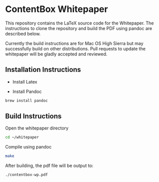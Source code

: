 # ContentBox Whitepaper

This repository contains the LaTeX source code for the Whitepaper. The instructions to clone the repository and build the PDF using pandoc are described below.

Currently the build instructions are for Mac OS High Sierra but may successfully build on other distributions. Pull requests to update the whitepaper will be gladly accepted and reviewed.

## Installation Instructions

+ Install Latex

+ Install Pandoc
```bash
brew install pandoc
```

## Build Instructions

Open the whitepaper directory
```bash
cd ~/whitepaper
```

Compile using pandoc
```bash
make
```

After building, the pdf file will be output to:
```bash
./contentbox-wp.pdf
```
